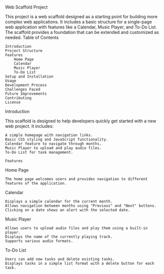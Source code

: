 Web Scaffold Project

This project is a web scaffold designed as a starting point for building more complex web applications. It includes a basic structure for a single-page web application with features like a Calendar, Music Player, and To-Do List. The scaffold provides a foundation that can be extended and customized as needed.
Table of Contents

    Introduction
    Project Structure
    Features
        Home Page
        Calendar
        Music Player
        To-Do List
    Setup and Installation
    Usage
    Development Process
    Challenges Faced
    Future Improvements
    Contributing
    License

Introduction

This scaffold is designed to help developers quickly get started with a new web project. It includes:

    A simple homepage with navigation links.
    Basic CSS styling and JavaScript functionality.
    Calendar feature to navigate through months.
    Music Player to upload and play audio files.
    To-Do List for task management.
    
    Features
Home Page

    The home page welcomes users and provides navigation to different features of the application.

Calendar

    Displays a simple calendar for the current month.
    Allows navigation between months using "Previous" and "Next" buttons.
    Clicking on a date shows an alert with the selected date.

Music Player

    Allows users to upload audio files and play them using a built-in player.
    Displays the name of the currently playing track.
    Supports various audio formats.

To-Do List

    Users can add new tasks and delete existing tasks.
    Displays tasks in a simple list format with a delete button for each task.